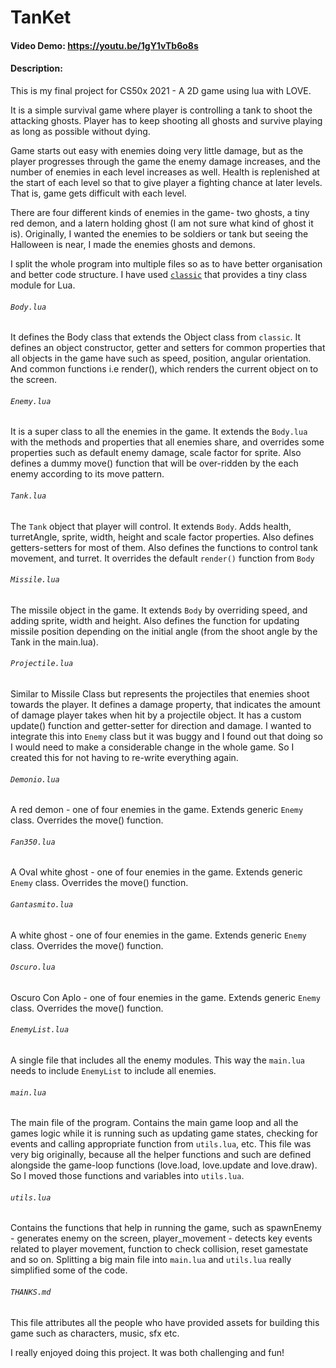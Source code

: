 # TanKet

#### Video Demo:  https://youtu.be/1gY1vTb6o8s

#### Description:

This is my final project for CS50x 2021 - A 2D game using lua with LOVE.

It is a simple survival game where player is controlling a tank to shoot the attacking
ghosts. Player has to keep shooting all ghosts and survive playing as long as
possible without dying. 

Game starts out easy with enemies doing very little damage, but as the player progresses through the game the enemy damage increases, and the number of enemies in each level increases as well. Health is replenished at the start of each level so that to give player a fighting chance at later levels. That is, game gets difficult with each level. 

There are four different kinds of enemies in the game- two ghosts, a tiny red demon, and a latern holding ghost (I am not sure what kind of ghost it is).
Originally, I wanted the enemies to be soldiers or tank but seeing the Halloween is near, I made the enemies ghosts and demons.

I split the whole program into multiple files so as to have better organisation and
better code structure. I have used [`classic`](https://github.com/rxi/classic) that provides a tiny class module for Lua.

###### `Body.lua`
It defines the Body class that extends the Object class from `classic`. It defines
an object constructor, getter and setters for common properties that all objects in the game have such as speed, position, angular orientation. And common functions i.e render(), which renders the current object on to the screen.

###### `Enemy.lua`
It is a super class to all the enemies in the game. It extends the `Body.lua` with
the methods and properties that all enemies share, and overrides some properties
such as default enemy damage, scale factor for sprite. Also defines a dummy move()
function that will be over-ridden by the each enemy according to its move pattern.

###### `Tank.lua`
The `Tank` object that player will control. It extends `Body`. Adds health, turretAngle, sprite, width, height and scale factor properties. Also defines getters-setters
for most of them. Also defines the functions to control tank movement, and turret. It
overrides the default `render()` function from `Body`

###### `Missile.lua`
The missile object in the game. It extends `Body` by overriding speed, and adding sprite, width and height. Also defines the function for updating missile position depending
on the initial angle (from the shoot angle by the Tank in the main.lua).

###### `Projectile.lua`
Similar to Missile Class but represents the projectiles that enemies shoot towards
the player. It defines a damage property, that indicates the amount of damage player
takes when hit by a projectile object. It has a custom update() function and getter-setter
for direction and damage.
I wanted to integrate this into `Enemy` class but it was buggy and I found out that
doing so I would need to make a considerable change in the whole game. So I
created this for not having to re-write everything again.

###### `Demonio.lua`
A red demon - one of four enemies in the game. Extends generic `Enemy` class.
Overrides the move() function.

###### `Fan350.lua`
A Oval white ghost - one of four enemies in the game. Extends generic `Enemy`
class. Overrides the move() function.

###### `Gantasmito.lua`
A white ghost - one of four enemies in the game. Extends generic `Enemy`
class. Overrides the move() function.

###### `Oscuro.lua`
Oscuro Con Aplo - one of four enemies in the game. Extends generic `Enemy`
class. Overrides the move() function.

###### `EnemyList.lua`
A single file that includes all the enemy modules. This way the `main.lua` needs to include `EnemyList` to include all enemies.

###### `main.lua`
The main file of the program. Contains the main game loop and all the games logic
while it is running such as updating game states, checking for events and calling appropriate function from `utils.lua`, etc.
This file was very big originally, because all the helper functions and such are
defined alongside the game-loop functions (love.load, love.update and love.draw). So I moved those functions and variables into `utils.lua`.

###### `utils.lua`
Contains the functions that help in running the game, such as spawnEnemy - generates enemy on the screen, player_movement - detects key events related to 
player movement, function to check collision, reset gamestate and so on.
Splitting a big main file into `main.lua` and `utils.lua` really simplified some of the code.

###### `THANKS.md`
This file attributes all the people who have provided assets for building this game
such as characters, music, sfx etc.


I really enjoyed doing this project. It was both challenging and fun!